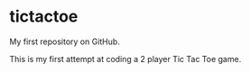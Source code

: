 # tictactoe
My first repository on GitHub. 

This is my first attempt at coding a 2 player Tic Tac Toe game. 
